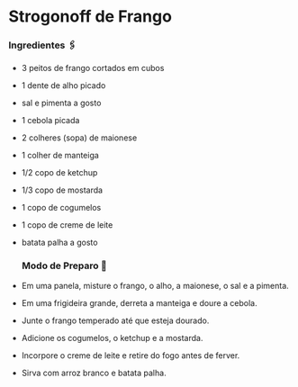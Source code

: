   # Strogonoff de Frango
 
 ### Ingredientes 🖇️
 
   - 3 peitos de frango cortados em cubos

   - 1 dente de alho picado

   - sal e pimenta a gosto

   - 1 cebola picada

   - 2 colheres (sopa) de maionese

   - 1 colher de manteiga

   - 1/2 copo de ketchup

   - 1/3 copo de mostarda

   - 1 copo de cogumelos

   - 1 copo de creme de leite

   - batata palha a gosto
 
       ### Modo de Preparo 📖

   - Em uma panela, misture o frango, o alho, a maionese, o sal e a pimenta.

   - Em uma frigideira grande, derreta a manteiga e doure a cebola.

   - Junte o frango temperado até que esteja dourado.

   - Adicione os cogumelos, o ketchup e a mostarda.

   - Incorpore o creme de leite e retire do fogo antes de ferver.

   - Sirva com arroz branco e batata palha.
